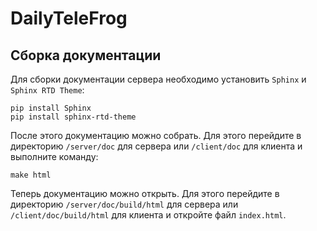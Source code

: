 # DailyTeleFrog

Сборка документации
---

Для сборки документации сервера необходимо установить `Sphinx` и `Sphinx RTD Theme`:

```
pip install Sphinx
pip install sphinx-rtd-theme
```

После этого документацию можно собрать. Для этого перейдите в директорию `/server/doc` для сервера или `/client/doc` для клиента и выполните команду:

```
make html
```

Теперь документацию можно открыть. Для этого перейдите в директорию `/server/doc/build/html` для сервера или `/client/doc/build/html` для клиента и откройте файл `index.html`.
